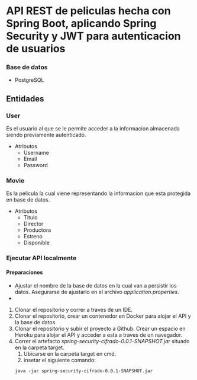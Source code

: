 # API REST de peliculas hecha con Spring Boot, aplicando Spring Security y JWT para autenticacion de usuarios

### Base de datos
- PostgreSQL

## Entidades

### User
Es el usuario al que se le permite acceder a la informacion almacenada siendo previamente autenticado.

- Atributos
    - Username
    - Email
    - Password

### Movie
Es la pelicula la cual viene representando la informacion que esta protegida en base de datos.

- Atributos
  - Titulo
  - Director
  - Productora
  - Estreno
  - Disponible

### Ejecutar API localmente

#### Preparaciones
- Ajustar el nombre de la base de datos en la cual van a persistir los datos. Asegurarse de ajustarlo en el archivo *application.properties*.
- 

1. Clonar el repositorio y correr a traves de un IDE.
2. Clonar el repositorio, crear un contenedor en Docker para alojar el API y la base de datos.
3. Clonar el repositorio y subir el proyecto a Github. Crear un espacio en Heroku para alojar el API y acceder a esta a traves de un navegador.
4. Correr el artefacto *spring-security-cifrado-0.0.1-SNAPSHOT.jar* situado en la carpeta target.
   1. Ubicarse en la carpeta target en cmd.
   2. insetar el siguiente comando: 
    ```
   java -jar spring-security-cifrado-0.0.1-SNAPSHOT.jar
    ```
   
